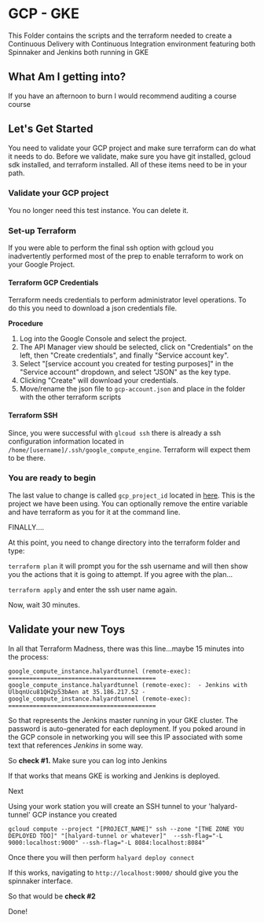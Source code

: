 # GCP - GKE

This Folder contains the scripts and the terraform needed to create a Continuous Delivery with Continuous Integration environment featuring both Spinnaker and Jenkins both running in GKE

## What Am I getting into?



If you have an afternoon to burn I would recommend auditing a course course


## Let's Get Started

You need to validate your GCP project and make sure terraform can do what it needs to do. Before we validate, make sure you have git installed, gcloud sdk installed, and terraform installed. All of these items need to be in your path.

### Validate your GCP project




You no longer need this test instance. You can delete it. 

### Set-up Terraform

If you were able to perform the final ssh option with gcloud you inadvertently performed most of the prep to enable terraform to work on your Google Project.

#### Terraform GCP Credentials
Terraform needs credentials to perform administrator level operations. To do this you need to download a json credentials file. 

**Procedure**
1. Log into the Google  Console and select the project.
1. The API Manager view should be selected, click on "Credentials" on the left, then "Create credentials", and finally "Service account key".
1. Select "[service account you created for testing purposes]" in the "Service account" dropdown, and select "JSON" as the key type.
1. Clicking "Create" will download your credentials.
1. Move/rename the json file to `gcp-account.json` and place in the folder with the other terraform scripts

#### Terraform SSH

Since, you were successful with `glcoud ssh` there is already a ssh configuration information located in `/home/[username]/.ssh/google_compute_engine`. Terraform will expect them to be there. 

### You are ready to begin
The last value to change is called `gcp_project_id` located in [here](./terraform/terraform.tfvars). This is the project we have been using. You can optionally remove the entire variable and have terraform as you for it at the command line. 

FINALLY....

At this point, you need to change directory into the terraform folder and  type:

`terraform plan`
it will prompt you for the ssh username and will then show you the actions that it is going to attempt. If you agree with the plan...

`terraform apply` and enter the ssh user name again. 

Now, wait 30 minutes. 

## Validate your new Toys

In all that Terraform Madness, there was this line...maybe 15 minutes into the process:

`
google_compute_instance.halyardtunnel (remote-exec): ==========================================
google_compute_instance.halyardtunnel (remote-exec):  - Jenkins with UlbqnUcu81QH2p53bAen at 35.186.217.52 -
google_compute_instance.halyardtunnel (remote-exec): ==========================================
`


So that represents the Jenkins master running in your GKE cluster. The password is auto-generated for each deployment. If you poked around in the GCP console in networking you will see this IP associated with some text that references *Jenkins* in some way. 

So **check #1.** Make sure you can log into Jenkins

If that works that means GKE is working and Jenkins is deployed.

Next

Using your work station you will create an SSH tunnel to your 'halyard-tunnel' GCP instance you created

`
gcloud compute --project "[PROJECT_NAME]" ssh --zone "[THE ZONE YOU DEPLOYED TOO]" "[halyard-tunnel or whatever]"  --ssh-flag="-L 9000:localhost:9000" --ssh-flag="-L 8084:localhost:8084"
`


Once there you will then perform `halyard deploy connect`

If this works, navigating to `http://localhost:9000/` should give you the spinnaker interface. 

So that would be **check #2**

Done!

